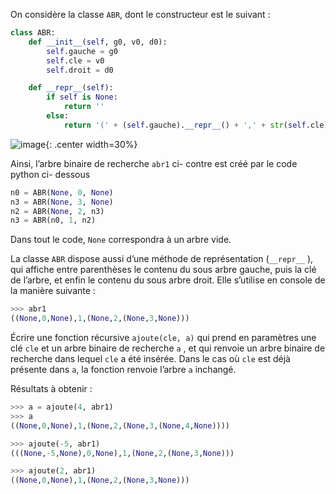 On considère la classe `ABR`, dont le constructeur est le suivant :

```python
class ABR:
    def __init__(self, g0, v0, d0):
        self.gauche = g0
        self.cle = v0
        self.droit = d0

    def __repr__(self):
        if self is None:
            return ''
        else:
            return '(' + (self.gauche).__repr__() + ',' + str(self.cle) + ',' +(self.droit).__repr__() + ')'

```

![image](/assets/sujets/nsi/term/pratique/img/12_arbre.png){: .center width=30%}


Ainsi, l’arbre binaire de recherche `abr1` ci-
contre est créé par le code python ci-
dessous

```python
n0 = ABR(None, 0, None)
n3 = ABR(None, 3, None)
n2 = ABR(None, 2, n3)
n3 = ABR(n0, 1, n2)
```

Dans tout le code, `None` correspondra à un arbre vide.

La classe `ABR` dispose aussi d’une méthode de représentation (```__repr__``` ), qui affiche entre
parenthèses le contenu du sous arbre gauche, puis la clé de l’arbre, et enfin le
contenu du sous arbre droit. Elle s’utilise en console de la manière suivante :

```python
>>> abr1
((None,0,None),1,(None,2,(None,3,None)))
```

Écrire une fonction récursive `ajoute(cle, a)` qui prend en paramètres une clé `cle`
et un arbre binaire de recherche ```a```  , et qui renvoie un arbre binaire de recherche dans
lequel `cle` a été insérée.
Dans le cas où `cle` est déjà présente dans `a`, la fonction renvoie l’arbre `a` inchangé.

Résultats à obtenir :

```python
>>> a = ajoute(4, abr1)
>>> a
((None,0,None),1,(None,2,(None,3,(None,4,None))))

>>> ajoute(-5, abr1)
(((None,-5,None),0,None),1,(None,2,(None,3,None)))

>>> ajoute(2, abr1)
((None,0,None),1,(None,2,(None,3,None)))
```